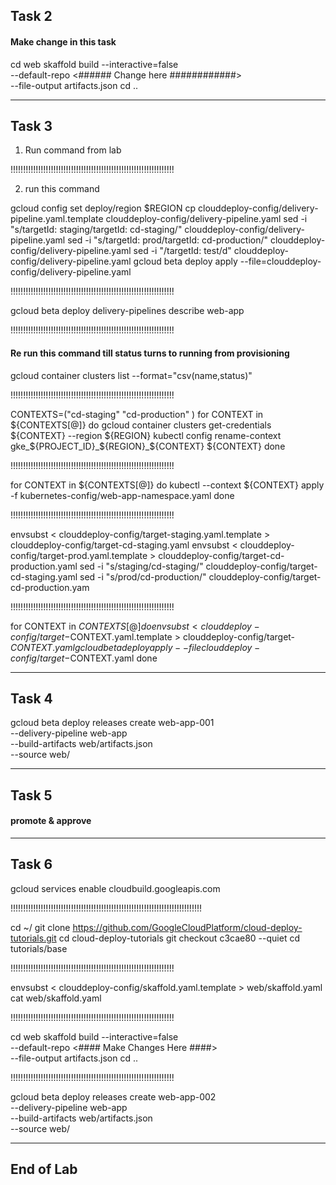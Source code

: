 ## Task 2


#### Make change in this task

cd web
skaffold build --interactive=false \
--default-repo <###### Change here ############> \
--file-output artifacts.json
cd ..

----------------------------------------------------------------------------------------------------------------------------------------------------------

## Task 3

1. Run command from lab

 !!!!!!!!!!!!!!!!!!!!!!!!!!!!!!!!!!!!!!!!!!!!!!!!!!!!!!!!!!!!!!!!!

2. run this command

gcloud config set deploy/region $REGION
cp clouddeploy-config/delivery-pipeline.yaml.template clouddeploy-config/delivery-pipeline.yaml
sed -i "s/targetId: staging/targetId: cd-staging/" clouddeploy-config/delivery-pipeline.yaml
sed -i "s/targetId: prod/targetId: cd-production/" clouddeploy-config/delivery-pipeline.yaml
sed -i "/targetId: test/d" clouddeploy-config/delivery-pipeline.yaml
gcloud beta deploy apply --file=clouddeploy-config/delivery-pipeline.yaml

!!!!!!!!!!!!!!!!!!!!!!!!!!!!!!!!!!!!!!!!!!!!!!!!!!!!!!!!!!!!!!!!!

gcloud beta deploy delivery-pipelines describe web-app

!!!!!!!!!!!!!!!!!!!!!!!!!!!!!!!!!!!!!!!!!!!!!!!!!!!!!!!!!!!!!!!!!


#### Re run this command till status turns to running from provisioning


gcloud container clusters list --format="csv(name,status)"

!!!!!!!!!!!!!!!!!!!!!!!!!!!!!!!!!!!!!!!!!!!!!!!!!!!!!!!!!!!!!!!!!

CONTEXTS=("cd-staging" "cd-production" )
for CONTEXT in ${CONTEXTS[@]}
do
    gcloud container clusters get-credentials ${CONTEXT} --region ${REGION}
    kubectl config rename-context gke_${PROJECT_ID}_${REGION}_${CONTEXT} ${CONTEXT}
done


!!!!!!!!!!!!!!!!!!!!!!!!!!!!!!!!!!!!!!!!!!!!!!!!!!!!!!!!!!!!!!!!!

for CONTEXT in ${CONTEXTS[@]}
do
    kubectl --context ${CONTEXT} apply -f kubernetes-config/web-app-namespace.yaml
done

!!!!!!!!!!!!!!!!!!!!!!!!!!!!!!!!!!!!!!!!!!!!!!!!!!!!!!!!!!!!!!!!!

envsubst < clouddeploy-config/target-staging.yaml.template > clouddeploy-config/target-cd-staging.yaml
envsubst < clouddeploy-config/target-prod.yaml.template > clouddeploy-config/target-cd-production.yaml
sed -i "s/staging/cd-staging/" clouddeploy-config/target-cd-staging.yaml
sed -i "s/prod/cd-production/" clouddeploy-config/target-cd-production.yam


!!!!!!!!!!!!!!!!!!!!!!!!!!!!!!!!!!!!!!!!!!!!!!!!!!!!!!!!!!!!!!!!!

for CONTEXT in ${CONTEXTS[@]}
do
    envsubst < clouddeploy-config/target-$CONTEXT.yaml.template > clouddeploy-config/target-$CONTEXT.yaml
    gcloud beta deploy apply --file clouddeploy-config/target-$CONTEXT.yaml
done


----------------------------------------------------------------------------------------------------------------------------------------------------------

## Task 4

gcloud beta deploy releases create web-app-001 \
--delivery-pipeline web-app \
--build-artifacts web/artifacts.json \
--source web/


----------------------------------------------------------------------------------------------------------------------------------------------------------


## Task 5

#### promote & approve


----------------------------------------------------------------------------------------------------------------------------------------------------------

## Task 6

gcloud services enable cloudbuild.googleapis.com

!!!!!!!!!!!!!!!!!!!!!!!!!!!!!!!!!!!!!!!!!!!!!!!!!!!!!!!!!!!!!!!!!!!!!!!!!!!!

cd ~/
git clone https://github.com/GoogleCloudPlatform/cloud-deploy-tutorials.git
cd cloud-deploy-tutorials
git checkout c3cae80 --quiet
cd tutorials/base


!!!!!!!!!!!!!!!!!!!!!!!!!!!!!!!!!!!!!!!!!!!!!!!!!!!!!!!!!!!!!!!!!


envsubst < clouddeploy-config/skaffold.yaml.template > web/skaffold.yaml
cat web/skaffold.yaml

!!!!!!!!!!!!!!!!!!!!!!!!!!!!!!!!!!!!!!!!!!!!!!!!!!!!!!!!!!!!!!!!!


cd web
skaffold build --interactive=false \
--default-repo <#### Make Changes Here ####> \
--file-output artifacts.json
cd ..


!!!!!!!!!!!!!!!!!!!!!!!!!!!!!!!!!!!!!!!!!!!!!!!!!!!!!!!!!!!!!!!!!


gcloud beta deploy releases create web-app-002 \
--delivery-pipeline web-app \
--build-artifacts web/artifacts.json \
--source web/




----------------------------------------------------------------------------------------------------------------------------------------------------------
## End of Lab







